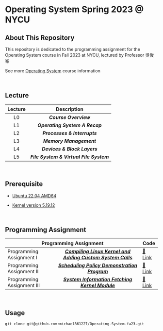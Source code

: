 # Operating System Spring 2023 @ NYCU

## About This Repository

This repository is dedicated to the programming assignment for the Operating System course in Fall 2023 at NYCU, lectured by Professor 吳俊峯

See more [Operating System](https://timetable.nycu.edu.tw/?r=main/crsoutline&Acy=112&Sem=1&CrsNo=535505&lang=zh-tw) course information

<BR>

## Lecture

| Lecture |               Description               |
| :-----: | :-------------------------------------: |
|   L0    |          **_Course Overview_**          |
|   L1    |     **_Operating System A Recap_**      |
|   L2    |      **_Processes & Interrupts_**       |
|   L3    |         **_Memory Management_**         |
|   L4    |      **_Devices & Block Layers_**       |
|   L5    | **_File System & Virtual File System_** |

<BR>

## Prerequisite

- [Ubuntu 22.04 AMD64](https://releases.ubuntu.com/22.04/)

- [Kernel version 5.19.12](https://cdn.kernel.org/pub/linux/kernel/v5.x/linux-5.19.12.tar.xz)

<BR>

## Programming Assignment

<table>
    <thead>
    <tr>
        <th colspan="2"> Programming Assignment</th>
        <th>Code</th>
    </tr>
    </thead>
    <tbody>
    <tr>
        <td> Programming Assignment I</td>
        <td align="center"><b><i><a href='https://hackmd.io/@Bmch4MS0Rz-VZWB74huCvw/B1b2S_Kl6'>Compiling Linux Kernel and Adding Custom System Calls</td>
        <td><a href='./HW1/'><span>&#128279;</span> Link</td>
    </tr>
    <tr>
        <td>Programming Assignment II</td>
        <td align="center"><b><i><a href='https://hackmd.io/@Bmch4MS0Rz-VZWB74huCvw/rJ8OLx6fp'>Scheduling Policy Demonstration Program</td>
        <td><a href='./HW2/'><span>&#128279;</span> Link</td>
    </tr>
    <tr>
        <td>Programming Assignment III</td>
        <td align="center"><b><i><a href='https://hackmd.io/@a3020008/r1Txj5ES6'>System Information Fetching Kernel Module</td>
        <td><a href='./HW3/'><span>&#128279;</span> Link</td>
    </tr>
</table>

<BR>

## Usage

```shell
git clone git@github.com:michael861227/Operating-System-fa23.git
```
